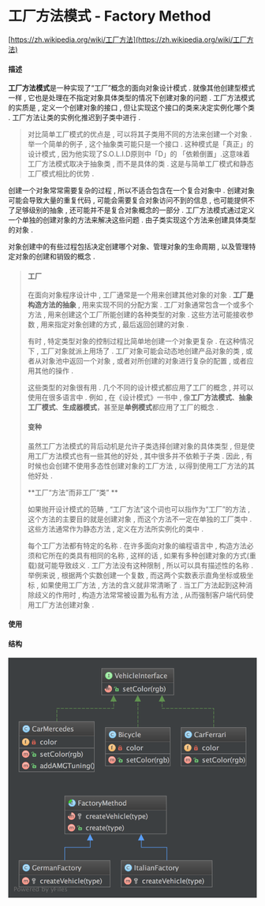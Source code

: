 # 工厂方法模式 - Factory Method

[https://zh.wikipedia.org/wiki/工厂方法](https://zh.wikipedia.org/wiki/工厂方法)

#### 描述

**工厂方法模式**是一种实现了“工厂”概念的面向对象设计模式 . 就像其他创建型模式一样 , 它也是处理在不指定对象具体类型的情况下创建对象的问题 . 工厂方法模式的实质是 , 定义一个创建对象的接口 , 但让实现这个接口的类来决定实例化哪个类 . 工厂方法让类的实例化推迟到子类中进行 .

> 对比简单工厂模式的优点是 , 可以将其子类用不同的方法来创建一个对象 . 举一个简单的例子 , 这个抽象类可能只是一个接口 . 这种模式是「真正」的设计模式 , 因为他实现了S.O.L.I.D原则中「D」的 「依赖倒置」.这意味着工厂方法模式取决于抽象类 , 而不是具体的类 . 这是与简单工厂模式和静态工厂模式相比的优势 .

创建一个对象常常需要复杂的过程 , 所以不适合包含在一个复合对象中 . 创建对象可能会导致大量的重复代码 , 可能会需要复合对象访问不到的信息 , 也可能提供不了足够级别的抽象 , 还可能并不是复合对象概念的一部分 . 工厂方法模式通过定义一个单独的创建对象的方法来解决这些问题 . 由子类实现这个方法来创建具体类型的对象 .

对象创建中的有些过程包括决定创建哪个对象、管理对象的生命周期 , 以及管理特定对象的创建和销毁的概念 .

> #### 工厂
>
> 在面向对象程序设计中 , 工厂通常是一个用来创建其他对象的对象 . **工厂是构造方法的抽象** , 用来实现不同的分配方案 . 工厂对象通常包含一个或多个方法 , 用来创建这个工厂所能创建的各种类型的对象 . 这些方法可能接收参数 , 用来指定对象创建的方式 , 最后返回创建的对象 .
>
> 有时 , 特定类型对象的控制过程比简单地创建一个对象更复杂 . 在这种情况下 , 工厂对象就派上用场了 . 工厂对象可能会动态地创建产品对象的类 , 或者从对象池中返回一个对象 , 或者对所创建的对象进行复杂的配置 , 或者应用其他的操作 .
>
> 这些类型的对象很有用 . 几个不同的设计模式都应用了工厂的概念 , 并可以使用在很多语言中 . 例如 , 在《设计模式》一书中 , 像**工厂方法模式**、**抽象工厂模式**、**生成器模式**，甚至是**单例模式**都应用了工厂的概念 . 
>
> #### 变种
>
> 虽然工厂方法模式的背后动机是允许子类选择创建对象的具体类型 , 但是使用工厂方法模式也有一些其他的好处 , 其中很多并不依赖于子类 . 因此 , 有时候也会创建不使用多态性创建对象的工厂方法 , 以得到使用工厂方法的其他好处 . 
>
> **工厂“方法”而非工厂“类” **
>
> 如果抛开设计模式的范畴 , “工厂方法”这个词也可以指作为“工厂”的方法 , 这个方法的主要目的就是创建对象 , 而这个方法不一定在单独的工厂类中 . 这些方法通常作为静态方法 , 定义在方法所实例化的类中 . 
>
> 每个工厂方法都有特定的名称 . 在许多面向对象的编程语言中 , 构造方法必须和它所在的类具有相同的名称 , 这样的话 , 如果有多种创建对象的方式\(重载\)就可能导致歧义 . 工厂方法没有这种限制 , 所以可以具有描述性的名称 . 举例来说 , 根据两个实数创建一个复数 , 而这两个实数表示直角坐标或极坐标 , 如果使用工厂方法 , 方法的含义就非常清晰了 . 当工厂方法起到这种消除歧义的作用时 , 构造方法常常被设置为私有方法 , 从而强制客户端代码使用工厂方法创建对象 .

#### 使用

#### 结构

#### ![](/assets/factory-method.png)




